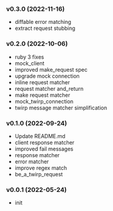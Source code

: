 ###  v0.3.0  (2022-11-16)
- diffable error matching
- extract request stubbing

###  v0.2.0  (2022-10-06)
- ruby 3 fixes
- mock_client
- improved make_request spec
- upgrade mock connection
- inline request matcher
- request matcher and_return
- make request matcher
- mock_twirp_connection
- twirp message matcher simplification

###  v0.1.0  (2022-09-24)
- Update README.md
- client response matcher
- improved fail messages
- response matcher
- error matcher
- improve regex match
- be_a_twirp_request

###  v0.0.1  (2022-05-24)
- init

